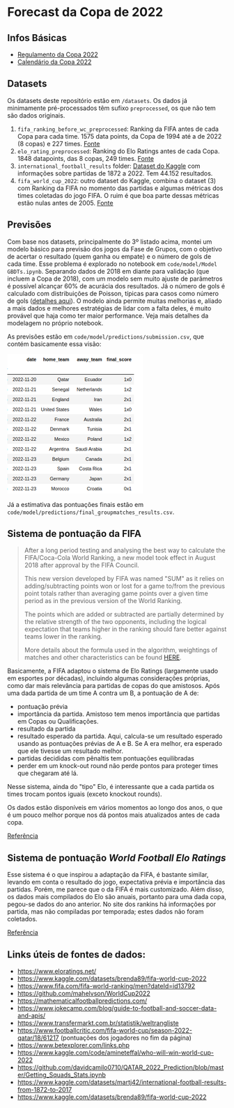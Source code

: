 # Forecast da Copa de 2022

## Infos Básicas
- [Regulamento da Copa 2022](https://digitalhub.fifa.com/m/2744a0a5e3ded185/original/FIFA-World-Cup-Qatar-2022Regulations_EN.pdf)
- [Calendário da Copa 2022](https://digitalhub.fifa.com/m/464f16f856f5ed05/original/FIFA-World-Cup-Qatar-2022-Match-Schedule.pdf)

## Datasets

Os datasets deste repositório estão em `/datasets`. Os dados já minimamente pré-processados têm sufixo `preprocessed`, os que não tem são dados originais.

1. `fifa_ranking_before_wc_preprocessed`: Ranking da FIFA antes de cada Copa para cada time. 1575 data points, da Copa de 1994 até a de 2022 (8 copas) e 227 times. [Fonte](https://github.com/mahelvson/WorldCup2022)
2. `elo_rating_preprocessed`: Ranking do Elo Ratings antes de cada Copa. 1848 datapoints, das 8 copas, 249 times. [Fonte](https://github.com/mahelvson/WorldCup2022)
3. `international_football_results` folder: [Dataset do Kaggle](https://www.kaggle.com/datasets/martj42/international-football-results-from-1872-to-2017) com informações sobre partidas de 1872 a 2022. Tem 44.152 resultados. 
4. `fifa_world_cup_2022`: outro dataset do Kaggle, combina o dataset (3) com Ranking da FIFA no momento das partidas e algumas métricas dos times coletadas do jogo FIFA. O ruim é que boa parte dessas métricas estão nulas antes de 2005. [Fonte](https://www.kaggle.com/datasets/brenda89/fifa-world-cup-2022)

## Previsões

Com base nos datasets, principalmente do 3º listado acima, montei um modelo básico para previsão dos jogos da Fase de Grupos, com o objetivo de acertar o resultado (quem ganha ou empate) e o número de gols de cada time. Esse problema é explorado no notebook em `code/model/Model GBDTs.ipynb`. Separando dados de 2018 em diante para validação (que incluem a Copa de 2018), com um modelo sem muito ajuste de parâmetros é possível alcançar 60% de acurácia dos resultados. Já o número de gols é calculado com distribuições de Poisson, típicas para casos como número de gols ([detalhes aqui](https://allendowney.github.io/ThinkBayes2/chap08.html)). O modelo ainda permite muitas melhorias e, aliado a mais dados e melhores estratégias de lidar com a falta deles, é muito provável que haja como ter maior performance. Veja mais detalhes da modelagem no próprio notebook.

As previsões estão em `code/model/predictions/submission.csv`, que contém basicamente essa visão:

![example](pred_example.png)

Já a estimativa das pontuações finais estão em `code/model/predictions/final_groupmatches_results.csv`.

## Sistema de pontuação da FIFA

> After a long period testing and analysing the best way to calculate the FIFA/Coca-Cola World Ranking, a new model took effect in August 2018 after approval by the FIFA Council.
>
> This new version developed by FIFA was named "SUM" as it relies on adding/subtracting points won or lost for a game to/from the previous point totals rather than averaging game points over a given time period as in the previous version of the World Ranking.
>
>The points which are added or subtracted are partially determined by the relative strength of the two opponents, including the logical expectation that teams higher in the ranking should fare better against teams lower in the ranking.
>
>More details about the formula used in the algorithm, weightings of matches and other characteristics can be found [HERE](https://resources.fifa.com/image/upload/fifa-world-ranking-technical-explanation-revision.pdf?cloudid=edbm045h0udbwkqew35a).

Basicamente, a FIFA adaptou o sistema de Elo Ratings (largamente usado em esportes por décadas), incluindo algumas considerações próprias, como dar mais relevância para partidas de copas do que amistosos. Após uma dada partida de um time A contra um B, a pontuação de A de:
- pontuação prévia
- importância da partida. Amistoso tem menos importância que partidas em Copas ou Qualificações.
- resultado da partida
- resultado esperado da partida. Aqui, calcula-se um resultado esperado usando as pontuações prévias de A e B. Se A era melhor, era esperado que ele tivesse um resultado melhor.
- partidas decididas com pênaltis tem pontuações equilibradas
- perder em um knock-out round não perde pontos para proteger times que chegaram até lá.

Nesse sistema, ainda do "tipo" Elo, é interessante que a cada partida os times trocam pontos iguais (exceto knockout rounds). 

Os dados estão disponíveis em vários momentos ao longo dos anos, o que é um pouco melhor porque nos dá pontos mais atualizados antes de cada copa.


[Referência](https://www.fifa.com/fifa-world-ranking/procedure-men)

## Sistema de pontuação _World Football Elo Ratings_

Esse sistema é o que inspirou a adaptação da FIFA, é bastante similar, levando em conta o resultado do jogo, expectativa prévia e importância das partidas. Porém, me parece que o da FIFA é mais customizado. Além disso, os dados mais compilados do Elo são anuais, portanto para uma dada copa, pegou-se dados do ano anterior. No site dos rankins há informações por partida, mas não compiladas por temporada; estes dados não foram coletados.

[Referência](https://www.eloratings.net/about)

## Links úteis de fontes de dados:
- https://www.eloratings.net/
- https://www.kaggle.com/datasets/brenda89/fifa-world-cup-2022
- https://www.fifa.com/fifa-world-ranking/men?dateId=id13792
- https://github.com/mahelvson/WorldCup2022
- https://mathematicalfootballpredictions.com/
- https://www.jokecamp.com/blog/guide-to-football-and-soccer-data-and-apis/
- https://www.transfermarkt.com.br/statistik/weltrangliste
- https://www.footballcritic.com/fifa-world-cup/season-2022-qatar/18/61217  (pontuações dos jogadores no fim da página)
- https://www.betexplorer.com/links.php
- https://www.kaggle.com/code/amineteffal/who-will-win-world-cup-2022
- https://github.com/davidcamilo0710/QATAR_2022_Prediction/blob/master/Getting_Squads_Stats.ipynb
- https://www.kaggle.com/datasets/martj42/international-football-results-from-1872-to-2017
- https://www.kaggle.com/datasets/brenda89/fifa-world-cup-2022
